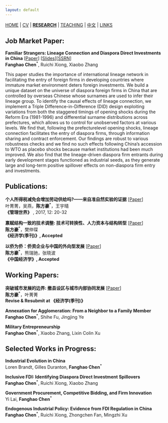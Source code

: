 ```yaml
---
layout: default
---
```


[HOME](./index.md) | [CV](./assets/CV_FanghaoChen_220509.pdf) | [**RESEARCH**](./) | [TEACHING](./teaching.md) | [中文](./chinesepage.md) | [LINKS](./links.md)

## Job Market Paper:

**Familiar Strangers: Lineage Connection and Diaspora Direct Investments in China** [[Paper](./assets/familiar_stranger_draft_220303.pdf)] [[Slides](./assets/familiar_stranger_slides_220416.pdf)][[SSRN](https://papers.ssrn.com/sol3/papers.cfm?abstract_id=4004159)]<br/>
**Fanghao Chen**<sup>*</sup>, Ruichi Xiong, Xiaobo Zhang

This paper studies the importance of international lineage network in facilitating the entry of foreign firms in developing countries where immature market environment deters foreign investments. We build a unique dataset on the universe of diaspora foreign firms in China that are controlled by overseas Chinese whose surnames are used to infer their lineage group. To identify the causal effects of lineage connection, we implement a Triple Difference-in-Difference (DID) design exploiting variations from both the staggered timings of opening shocks during the Reform Era (1981-1996) and differential surname distributions across prefectures, which allows us to control for unobserved factors at various levels. We find that, following the prefecture­level opening shocks, lineage connection facilitates the entry of diaspora firms, through information sharing and contract enforcement. Our findings are robust to various robustness checks and we find no such effects following China’s accession to WTO as placebo shocks because market institutions had been much improved. We also find that the lineage-driven diaspora firm entrants during early development stages functioned as industrial seeds, as they generate large and long-term positive spillover effects on non-diaspora firm entry and investments.

## Publications:
  
**个人所得税减免会增加劳动供给吗?——来自准自然实验的证据** [[Paper](http://www.cnki.com.cn/Article/CJFDTOTAL-GLSJ201712009.htm)] <br/>
叶菁菁，吴燕，**陈方豪**<sup>*</sup>，王宇晴 <br/>
**《管理世界》** , 2017, 12: 20-32

**禀赋结构一致的技术调整: 技术可转换性、人力资本与结构转型** [[Paper](./assets/techchange_draft_220427.pdf)] <br/>
**陈方豪**<sup>*</sup>，樊仲琛 <br/>
**《经济学(季刊)》, Accepted** 

**以侨为侨：侨资企业与中国的外向型发展** [[Paper](./assets/bridger_draft_220515.pdf)] <br/>
**陈方豪**<sup>*</sup>，熊瑞驰，张晓波 <br/>
**《中国经济学》, Accepted** 

## Working Papers:

**突破城市发展的边界: 撤县设区与城市内部协同发展** [[Paper](./assets/annex_draft_220427.pdf)] <br/>
**陈方豪**<sup>*</sup>，叶菁菁 <br/>
**Revise & Resubmit at 《经济学(季刊)》** 

**Annexation for Agglomeration: From a Neighbor to a Family Member** <br/>
**Fanghao Chen**<sup>*</sup>, Shihe Fu, Jingjing Ye

**Military Entrepreneurship** <br/>
**Fanghao Chen**<sup>*</sup>, Xiaobo Zhang, Lixin Colin Xu

## Selected Works in Progress:

**Industrial Evolution in China** <br/>
Loren Brandt, Gilles Duranton, **Fanghao Chen**<sup>*</sup>

**Inclusive FDI: Identifying Diaspora Direct Investment Spillovers** <br/>
**Fanghao Chen**<sup>*</sup>, Ruichi Xiong, Xiaobo Zhang

**Government Procurement, Competitive Bidding, and Firm Innovation** <br/>
Yi Lai, **Fanghao Chen**<sup>*</sup>

**Endogenous Industrial Policy: Evidence from FDI Regulation in China** <br/>
**Fanghao Chen**<sup>*</sup>, Ruichi Xiong, Zhongchen Fan, Mingzhi Xu

